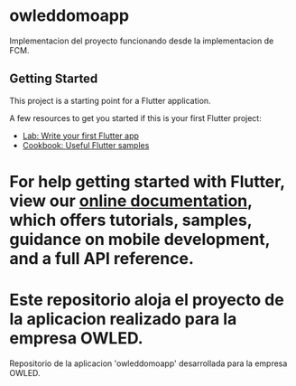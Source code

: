# owleddomoapp

Implementacion del proyecto funcionando desde la implementacion de FCM.

## Getting Started

This project is a starting point for a Flutter application.

A few resources to get you started if this is your first Flutter project:

- [Lab: Write your first Flutter app](https://flutter.dev/docs/get-started/codelab)
- [Cookbook: Useful Flutter samples](https://flutter.dev/docs/cookbook)

For help getting started with Flutter, view our
[online documentation](https://flutter.dev/docs), which offers tutorials,
samples, guidance on mobile development, and a full API reference.
=======
Este repositorio aloja el proyecto de la aplicacion realizado para la empresa OWLED.
=======
Repositorio de la aplicacion 'owleddomoapp' desarrollada para la empresa OWLED.

